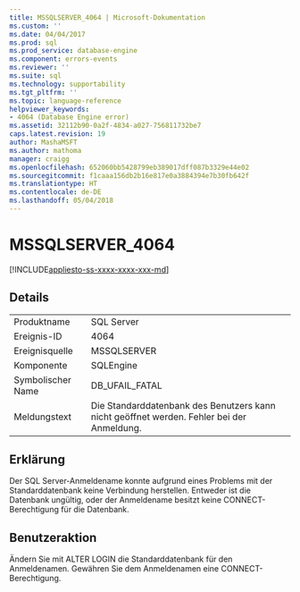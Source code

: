```yaml
---
title: MSSQLSERVER_4064 | Microsoft-Dokumentation
ms.custom: ''
ms.date: 04/04/2017
ms.prod: sql
ms.prod_service: database-engine
ms.component: errors-events
ms.reviewer: ''
ms.suite: sql
ms.technology: supportability
ms.tgt_pltfrm: ''
ms.topic: language-reference
helpviewer_keywords:
- 4064 (Database Engine error)
ms.assetid: 32112b90-0a2f-4834-a027-756811732be7
caps.latest.revision: 19
author: MashaMSFT
ms.author: mathoma
manager: craigg
ms.openlocfilehash: 652060bb5428799eb389017dff087b3329e44e02
ms.sourcegitcommit: f1caaa156db2b16e817e0a3884394e7b30fb642f
ms.translationtype: HT
ms.contentlocale: de-DE
ms.lasthandoff: 05/04/2018
---
```

# <a name="mssqlserver4064"></a>MSSQLSERVER_4064
[!INCLUDE[appliesto-ss-xxxx-xxxx-xxx-md](../../includes/appliesto-ss-xxxx-xxxx-xxx-md.md)]
  
## <a name="details"></a>Details  
  
|||  
|-|-|  
|Produktname|SQL Server|  
|Ereignis-ID|4064|  
|Ereignisquelle|MSSQLSERVER|  
|Komponente|SQLEngine|  
|Symbolischer Name|DB_UFAIL_FATAL|  
|Meldungstext|Die Standarddatenbank des Benutzers kann nicht geöffnet werden. Fehler bei der Anmeldung.|  
  
## <a name="explanation"></a>Erklärung  
Der SQL Server-Anmeldename konnte aufgrund eines Problems mit der Standarddatenbank keine Verbindung herstellen. Entweder ist die Datenbank ungültig, oder der Anmeldename besitzt keine CONNECT-Berechtigung für die Datenbank.  
  
## <a name="user-action"></a>Benutzeraktion  
Ändern Sie mit ALTER LOGIN die Standarddatenbank für den Anmeldenamen. Gewähren Sie dem Anmeldenamen eine CONNECT-Berechtigung.  
  

